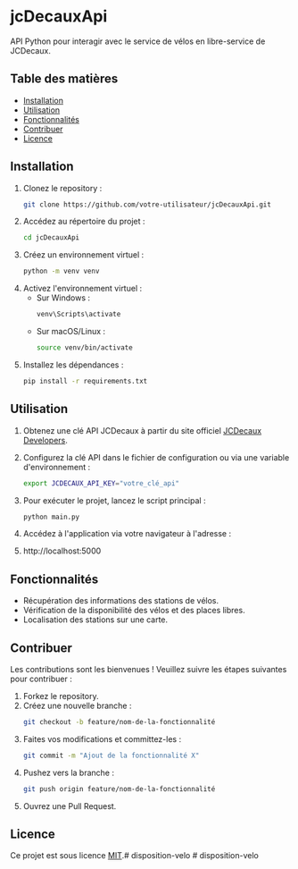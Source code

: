 # jcDecauxApi

API Python pour interagir avec le service de vélos en libre-service de JCDecaux.

## Table des matières

- [Installation](#installation)
- [Utilisation](#utilisation)
- [Fonctionnalités](#fonctionnalités)
- [Contribuer](#contribuer)
- [Licence](#licence)

## Installation

1. Clonez le repository :
    ```sh
    git clone https://github.com/votre-utilisateur/jcDecauxApi.git
    ```
2. Accédez au répertoire du projet :
    ```sh
    cd jcDecauxApi
    ```
3. Créez un environnement virtuel :
    ```sh
    python -m venv venv
    ```
4. Activez l'environnement virtuel :
    - Sur Windows :
        ```sh
        venv\Scripts\activate
        ```
    - Sur macOS/Linux :
        ```sh
        source venv/bin/activate
        ```
5. Installez les dépendances :
    ```sh
    pip install -r requirements.txt
    ```

## Utilisation

1. Obtenez une clé API JCDecaux à partir du site officiel [JCDecaux Developers](https://developer.jcdecaux.com/#/opendata/vls?page=getstarted).

2. Configurez la clé API dans le fichier de configuration ou via une variable d'environnement :
    ```sh
    export JCDECAUX_API_KEY="votre_clé_api"
    ```

3. Pour exécuter le projet, lancez le script principal :
    ```sh
    python main.py
    ```

4. Accédez à l'application via votre navigateur à l'adresse :
5. http://localhost:5000 

## Fonctionnalités

- Récupération des informations des stations de vélos.
- Vérification de la disponibilité des vélos et des places libres.
- Localisation des stations sur une carte.

## Contribuer

Les contributions sont les bienvenues ! Veuillez suivre les étapes suivantes pour contribuer :

1. Forkez le repository.
2. Créez une nouvelle branche :
    ```sh
    git checkout -b feature/nom-de-la-fonctionnalité
    ```
3. Faites vos modifications et committez-les :
    ```sh
    git commit -m "Ajout de la fonctionnalité X"
    ```
4. Pushez vers la branche :
    ```sh
    git push origin feature/nom-de-la-fonctionnalité
    ```
5. Ouvrez une Pull Request.

## Licence

Ce projet est sous licence [MIT](LICENSE).#   d i s p o s i t i o n - v e l o  
 #   d i s p o s i t i o n - v e l o  
 
